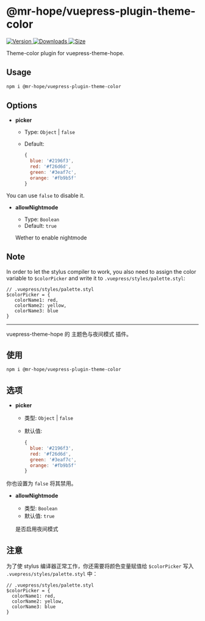 # @mr-hope/vuepress-plugin-theme-color

[![Version](https://img.shields.io/npm/v/@mr-hope/vuepress-plugin-theme-color.svg?style=flat-square&logo=npm) ![Downloads](https://img.shields.io/npm/dm/@mr-hope/vuepress-plugin-theme-color.svg?style=flat-square&logo=npm) ![Size](https://img.shields.io/bundlephobia/min/@mr-hope/vuepress-plugin-theme-color?style=flat-square&logo=npm)](https://www.npmjs.com/package/@mr-hope/vuepress-plugin-theme-color)

Theme-color plugin for vuepress-theme-hope.

## Usage

```bash
npm i @mr-hope/vuepress-plugin-theme-color
```

## Options

- **picker**

  - Type: `Object` | `false`
  - Default:

    ```js
    {
      blue: '#2196f3',
      red: '#f26d6d',
      green: '#3eaf7c',
      orange: '#fb9b5f'
    }
    ```

You can use `false` to disable it.

- **allowNightmode**

  - Type: `Boolean`
  - Default: `true`

  Wether to enable nightmode

## Note

In order to let the stylus compiler to work, you also need to assign the color variable to `$colorPicker` and write it to `.vuepress/styles/palette.styl`:

```stylus
// .vuepress/styles/palette.styl
$colorPicker = {
   colorName1: red,
   colorName2: yellow,
   colorName3: blue
}
```

---

vuepress-theme-hope 的 主题色与夜间模式 插件。

## 使用

```bash
npm i @mr-hope/vuepress-plugin-theme-color
```

## 选项

- **picker**

  - 类型: `Object` | `false`
  - 默认值:

    ```js
    {
      blue: '#2196f3',
      red: '#f26d6d',
      green: '#3eaf7c',
      orange: '#fb9b5f'
    }
    ```

你也设置为 `false` 将其禁用。

- **allowNightmode**

  - 类型: `Boolean`
  - 默认值: `true`

  是否启用夜间模式

## 注意

为了使 stylus 编译器正常工作，你还需要将颜色变量赋值给 `$colorPicker` 写入 `.vuepress/styles/palette.styl` 中：

```stylus
// .vuepress/styles/palette.styl
$colorPicker = {
  colorName1: red,
  colorName2: yellow,
  colorName3: blue
}
```
